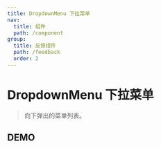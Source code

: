 ```yaml
---
title: DropdownMenu 下拉菜单
nav:
  title: 组件
  path: /component
group:
  title: 反馈组件
  path: /feedback
  order: 2
---
```


# DropdownMenu 下拉菜单

> 向下弹出的菜单列表。

## DEMO

<code defaultShowCode src="./demo/doc.tsx"></code>

<API src="./menu.tsx"></API>

